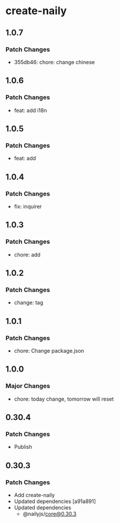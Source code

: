 # create-naily

## 1.0.7

### Patch Changes

- 355db46: chore: change chinese

## 1.0.6

### Patch Changes

- feat: add i18n

## 1.0.5

### Patch Changes

- feat: add

## 1.0.4

### Patch Changes

- fix: inquirer

## 1.0.3

### Patch Changes

- chore: add

## 1.0.2

### Patch Changes

- change: tag

## 1.0.1

### Patch Changes

- chore: Change package.json

## 1.0.0

### Major Changes

- chore: today change, tomorrow will reset

## 0.30.4

### Patch Changes

- Publish

## 0.30.3

### Patch Changes

- Add create-naily
- Updated dependencies [a91a891]
- Updated dependencies
  - @nailyjs/core@0.30.3
